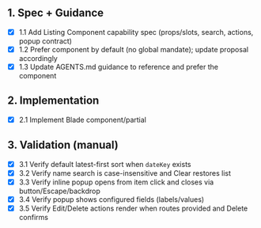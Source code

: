 ## 1. Spec + Guidance
- [x] 1.1 Add Listing Component capability spec (props/slots, search, actions, popup contract)
- [x] 1.2 Prefer component by default (no global mandate); update proposal accordingly
- [x] 1.3 Update AGENTS.md guidance to reference and prefer the component

## 2. Implementation
- [x] 2.1 Implement Blade component/partial

## 3. Validation (manual)
- [x] 3.1 Verify default latest-first sort when `dateKey` exists
- [x] 3.2 Verify name search is case-insensitive and Clear restores list
- [x] 3.3 Verify inline popup opens from item click and closes via button/Escape/backdrop
- [x] 3.4 Verify popup shows configured fields (labels/values)
- [x] 3.5 Verify Edit/Delete actions render when routes provided and Delete confirms
